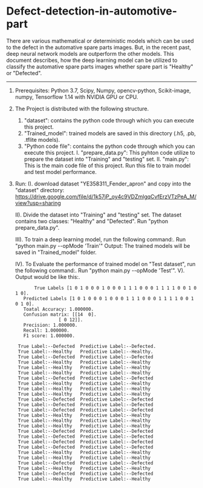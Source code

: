 # Defect-detection-in-automotive-part
There are various mathematical or deterministic models which can be used to the defect in the automative spare parts images. But, in the recent past, deep neural network models are outperform the other models. This document describes, how the deep learning model can be utilized to classify the automative spare parts images whether spare part is "Healthy" or "Defected".
__________________________________________________________________________________________________________________________________________________________________________________________________

1. Prerequisites:
	 Python 3.7,
	 Scipy,
	 Numpy,
	 opencv-python,
	 Scikit-image,
	 numpy,
	 Tensorflow 1.14 with NVIDIA GPU or CPU.

2. The Project is distributed with the following structure. 
	 1. "dataset":          contains the python code through which you can execute this project.
	 2. "Trained_model":    trained models are saved in this directory (.h5, .pb, .tflite models).
	 3. "Python code file": contains the python code through which you can execute this project.
			 I. "prepare_data.py": This pyhton code utilize to prepare the dataset into "Training" and "testing" set.
			 II. "main.py": This is the main code file of this project. Run this file to train model and test model performance.

	
3. Run: 
	I). download dataset "YE358311_Fender_apron" and copy into the "dataset" directory:
						https://drive.google.com/file/d/1k57jP_oy4c9VDZmlgqCvfErzVTzPeA_M/view?usp=sharing

	II). Divide the dataset into "Training" and "testing" set. The dataset contains two classes: "Healthy" and "Defected".
			Run "python prepare_data.py". 

	III). To train a deep learning model, run the following command:.
				Run "python main.py --opMode 'Train'" 
	   Output: The trained models will be saved in "Trained_model" folder.

	IV). To Evaluate the performance of trained  model on "Test dataset", run the following command:.
								Run  "python main.py --opMode 'Test'". 
	 V). Output would be like this:. 
	 
              True Labels [1 0 1 0 0 0 1 0 0 0 1 1 1 0 0 0 1 1 1 1 0 0 1 0 1 0].
	      Predicted Labels [1 0 1 0 0 0 1 0 0 0 1 1 1 0 0 0 1 1 1 1 0 0 1 0 1 0].
	      Toatal Accuracy: 1.000000.
	      Confusion matrix: [[14  0].
	 		           [ 0 12]].
	      Precision: 1.000000.
	      Recall: 1.000000.
	      F1 score: 1.000000.
	      
		True Label:--Defected  Predictive Label:--Defected.
		True Label:--Healthy   Predictive Label:--Healthy.
		True Label:--Defected  Predictive Label:--Defected
		True Label:--Healthy   Predictive Label:--Healthy
		True Label:--Healthy   Predictive Label:--Healthy
		True Label:--Healthy   Predictive Label:--Healthy
		True Label:--Defected  Predictive Label:--Defected
		True Label:--Healthy   Predictive Label:--Healthy
		True Label:--Healthy   Predictive Label:--Healthy
		True Label:--Healthy   Predictive Label:--Healthy
		True Label:--Defected  Predictive Label:--Defected
		True Label:--Defected  Predictive Label:--Defected
		True Label:--Defected  Predictive Label:--Defected
		True Label:--Healthy   Predictive Label:--Healthy
		True Label:--Healthy   Predictive Label:--Healthy
		True Label:--Healthy   Predictive Label:--Healthy
		True Label:--Defected  Predictive Label:--Defected
		True Label:--Defected  Predictive Label:--Defected
		True Label:--Defected  Predictive Label:--Defected
		True Label:--Defected  Predictive Label:--Defected
		True Label:--Healthy   Predictive Label:--Healthy
		True Label:--Healthy   Predictive Label:--Healthy
		True Label:--Defected  Predictive Label:--Defected
		True Label:--Healthy   Predictive Label:--Healthy
		True Label:--Defected  Predictive Label:--Defected
		True Label:--Healthy   Predictive Label:--Healthy
		
